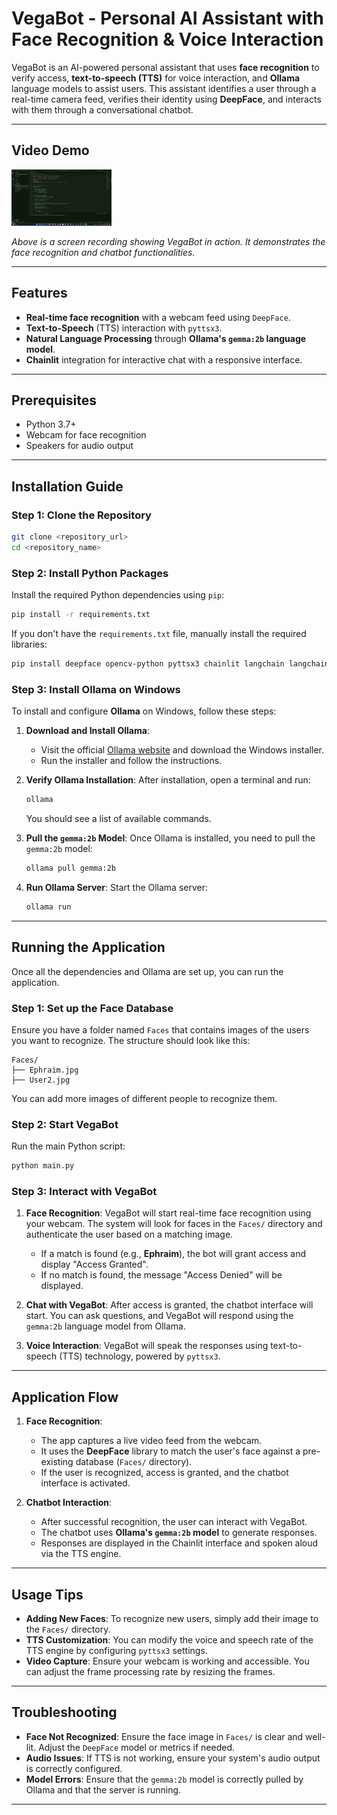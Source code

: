 # VegaBot - Personal AI Assistant with Face Recognition & Voice Interaction

VegaBot is an AI-powered personal assistant that uses **face recognition** to verify access, **text-to-speech (TTS)** for voice interaction, and **Ollama** language models to assist users. This assistant identifies a user through a real-time camera feed, verifies their identity using **DeepFace**, and interacts with them through a conversational chatbot.

---

## Video Demo

![VegaBot Chatbot Demo](/Demo/Demo.gif)

*Above is a screen recording showing VegaBot in action. It demonstrates the face recognition and chatbot functionalities.*

---

## Features
- **Real-time face recognition** with a webcam feed using `DeepFace`.
- **Text-to-Speech** (TTS) interaction with `pyttsx3`.
- **Natural Language Processing** through **Ollama's `gemma:2b` language model**.
- **Chainlit** integration for interactive chat with a responsive interface.

---

## Prerequisites
- Python 3.7+
- Webcam for face recognition
- Speakers for audio output

---

## Installation Guide

### Step 1: Clone the Repository
```bash
git clone <repository_url>
cd <repository_name>
```

### Step 2: Install Python Packages
Install the required Python dependencies using `pip`:
```bash
pip install -r requirements.txt
```

If you don't have the `requirements.txt` file, manually install the required libraries:
```bash
pip install deepface opencv-python pyttsx3 chainlit langchain langchain_community
```

### Step 3: Install Ollama on Windows

To install and configure **Ollama** on Windows, follow these steps:

1. **Download and Install Ollama**:
   - Visit the official [Ollama website](https://ollama.com/download) and download the Windows installer.
   - Run the installer and follow the instructions.

2. **Verify Ollama Installation**:
   After installation, open a terminal and run:
   ```bash
   ollama
   ```
   You should see a list of available commands.

3. **Pull the `gemma:2b` Model**:
   Once Ollama is installed, you need to pull the `gemma:2b` model:
   ```bash
   ollama pull gemma:2b
   ```

4. **Run Ollama Server**:
   Start the Ollama server:
   ```bash
   ollama run
   ```

---

## Running the Application

Once all the dependencies and Ollama are set up, you can run the application.

### Step 1: Set up the Face Database
Ensure you have a folder named `Faces` that contains images of the users you want to recognize. The structure should look like this:
```
Faces/
├── Ephraim.jpg
├── User2.jpg
```
You can add more images of different people to recognize them.

### Step 2: Start VegaBot

Run the main Python script:
```bash
python main.py
```

### Step 3: Interact with VegaBot
1. **Face Recognition**: VegaBot will start real-time face recognition using your webcam. The system will look for faces in the `Faces/` directory and authenticate the user based on a matching image.
   - If a match is found (e.g., **Ephraim**), the bot will grant access and display "Access Granted".
   - If no match is found, the message "Access Denied" will be displayed.
  
2. **Chat with VegaBot**: After access is granted, the chatbot interface will start. You can ask questions, and VegaBot will respond using the `gemma:2b` language model from Ollama.

3. **Voice Interaction**: VegaBot will speak the responses using text-to-speech (TTS) technology, powered by `pyttsx3`.

---

## Application Flow

1. **Face Recognition**:
   - The app captures a live video feed from the webcam.
   - It uses the **DeepFace** library to match the user's face against a pre-existing database (`Faces/` directory).
   - If the user is recognized, access is granted, and the chatbot interface is activated.

2. **Chatbot Interaction**:
   - After successful recognition, the user can interact with VegaBot.
   - The chatbot uses **Ollama's `gemma:2b` model** to generate responses.
   - Responses are displayed in the Chainlit interface and spoken aloud via the TTS engine.

---

## Usage Tips
- **Adding New Faces**: To recognize new users, simply add their image to the `Faces/` directory.
- **TTS Customization**: You can modify the voice and speech rate of the TTS engine by configuring `pyttsx3` settings.
- **Video Capture**: Ensure your webcam is working and accessible. You can adjust the frame processing rate by resizing the frames.

---

## Troubleshooting

- **Face Not Recognized**: Ensure the face image in `Faces/` is clear and well-lit. Adjust the `DeepFace` model or metrics if needed.
- **Audio Issues**: If TTS is not working, ensure your system's audio output is correctly configured.
- **Model Errors**: Ensure that the `gemma:2b` model is correctly pulled by Ollama and that the server is running.

---

